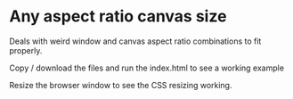 # Any aspect ratio canvas size
Deals with weird window and canvas aspect ratio combinations to fit properly.

Copy / download the files and run the index.html to see a working example

Resize the browser window to see the CSS resizing working.


